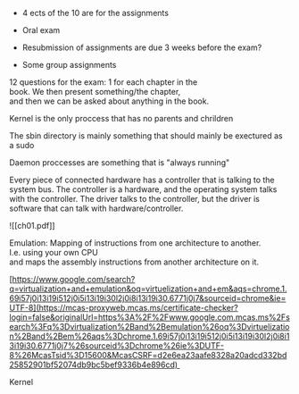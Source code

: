 -   4 ects of the 10 are for the assignments 
    
-   Oral exam 
    
-   Resubmission of assignments are due 3 weeks before the exam? 
    
-   Some group assignments 
    

12 questions for the exam: 1 for each chapter in the book. We then present something/the chapter, and then we can be asked about anything in the book. 

Kernel is the only proccess that has no parents and chrildren 

The sbin directory is mainly something that should mainly be exectured as a sudo 

Daemon proccesses are something that is "always running" 

Every piece of connected hardware has a controller that is talking to the system bus. The controller is a hardware, and the operating system talks with the controller. The driver talks to the controller, but the driver is software that can talk with hardware/controller. 

![[ch01.pdf]]


Emulation: Mapping of instructions from one architecture to another. I.e. using your own CPU and maps the assembly instructions from another architecture on it. 

[https://www.google.com/search?q=virtualization+and+emulation&oq=virtuelization+and+em&aqs=chrome.1.69i57j0i13i19i512j0i5i13i19i30l2j0i8i13i19i30.6771j0j7&sourceid=chrome&ie=UTF-8](https://mcas-proxyweb.mcas.ms/certificate-checker?login=false&originalUrl=https%3A%2F%2Fwww.google.com.mcas.ms%2Fsearch%3Fq%3Dvirtualization%2Band%2Bemulation%26oq%3Dvirtuelization%2Band%2Bem%26aqs%3Dchrome.1.69i57j0i13i19i512j0i5i13i19i30l2j0i8i13i19i30.6771j0j7%26sourceid%3Dchrome%26ie%3DUTF-8%26McasTsid%3D15600&McasCSRF=d2e6ea23aafe8328a20adcd332bd25852901bf52074db9bc5bef9336b4e896cd) 

Kernel